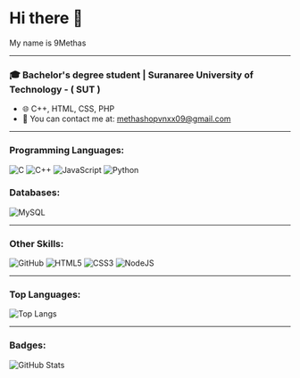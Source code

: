 # Hi there 👋  
My name is 9Methas

---

### 🎓 Bachelor's degree student | Suranaree University of Technology - ( SUT )
- 🌐 C++, HTML, CSS, PHP
- 📧 You can contact me at: [methashopvnxx09@gmail.com](mailto:methashopvnxx09@gmail.com)

---

### Programming Languages:
![C](https://img.shields.io/badge/-C-00599C?logo=c&logoColor=white&style=flat-square)
![C++](https://img.shields.io/badge/-C++-00599C?logo=cplusplus&logoColor=white&style=flat-square)
![JavaScript](https://img.shields.io/badge/-JavaScript-F7DF1E?logo=javascript&logoColor=black&style=flat-square)
![Python](https://img.shields.io/badge/-Python-3776AB?logo=python&logoColor=white&style=flat-square)

### Databases:
![MySQL](https://img.shields.io/badge/-MySQL-4479A1?logo=mysql&logoColor=white&style=flat-square)

---

### Other Skills:
![GitHub](https://img.shields.io/badge/-GitHub-181717?logo=github&logoColor=white&style=flat-square)
![HTML5](https://img.shields.io/badge/-HTML5-E34F26?logo=html5&logoColor=white&style=flat-square)
![CSS3](https://img.shields.io/badge/-CSS3-1572B6?logo=css3&logoColor=white&style=flat-square)
![NodeJS](https://img.shields.io/badge/-Node.js-339933?logo=node.js&logoColor=white&style=flat-square)

---

### Top Languages:
![Top Langs](https://github-readme-stats.vercel.app/api/top-langs/?username=9Methas&layout=compact&theme=dark)

---

### Badges:
![GitHub Stats](https://github-readme-stats.vercel.app/api?username=9Methas&show_icons=true&theme=dark)
